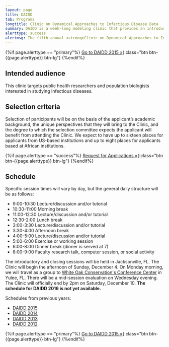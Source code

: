 ```yaml
---
layout: page
title: DAIDD
tab: Programs
longtitle: Clinic on Dynamical Approaches to Infectious Disease Data
summary: DAIDD is a week-long modeling clinic that provides an introduction to dynamical models used in the study of infectious disease dynamics. Instruction focuses on the conceptual foundations of modeling and model formulation for infectious disease research.
alerttype: success
alertmsg: The fifth annual <strong>Clinic on Dynamical Approaches to Infectious Disease Data (DAIDD)</strong>, hosted by the University of Georgia’s Department of Epidemiology and Biostatistics, will be held December 4-10, 2016.
---
```


{%if page.alerttype == "primary"%}
[Go to DAIDD 2015 »](http://daidd2015.ici3d.org/ "DAIDD 2015"){:class="btn btn-{{page.alerttype}} btn-lg"}
{%endif%}

## Intended audience

This clinic targets public health researchers and population biologists interested in studying infectious diseases.

## Selection criteria

Selection of participants will be on the basis of the applicant’s academic background, the unique perspectives that they will bring to the Clinic, and the degree to which the selection committee expects the applicant will benefit from attending the Clinic. We expect to have up to sixteen places for applicants from US-based institutions and up to eight places for applicants based at African institutions.

{%if page.alerttype == "success"%}
[Request for Applications »](./rfa "Request for Applications"){:class="btn btn-{{page.alerttype}} btn-lg"}
{%endif%}

## Schedule

Specific session times will vary by day, but the general daily structure will be as follows:

- 9:00-10:30 Lecture/discussion and/or tutorial
- 10:30-11:00 Morning break
- 11:00-12:30 Lecture/discussion and/or tutorial
- 12:30-2:00 Lunch break
- 3:00-3:30 Lecture/discussion and/or tutorial
- 3:30-4:00 Afternoon break
- 4:00-5:00 Lecture/discussion and/or tutorial
- 5:00-6:00 Exercise or working session
- 6:00-8:00 Dinner break (dinner is served at 7)
- 8:00-9:00 Faculty research talk, computer session, or social activity

The introductory and closing sessions will be held in Jacksonville, FL. The Clinic will begin the afternoon of Sunday, December 4. On Monday morning, we will travel as a group to [White Oak Conservation's Conference Center](http://www.whiteoakwildlife.org/wop/conferences/) in Yulee, FL. There will be a mid-session evaluation on Wednesday evening. The Clinic will officially end by 2pm on Saturday, December 10. **The schedule for DAIDD 2016 is not yet available.**

Schedules from previous years:

- [DAIDD 2015](./schedule/2015 "DAIDD 2015 schedule")
- [DAIDD 2014](./schedule/2014 "DAIDD 2014 schedule")
- [DAIDD 2013](./schedule/2013 "DAIDD 2013 schedule")
- [DAIDD 2012](http://lalashan.mcmaster.ca/theobio/mmed/index.php/2012_DAIDD_Schedule "DAIDD 2012 schedule")

{%if page.alerttype == "primary"%}
[Go to DAIDD 2015 »](http://daidd2015.ici3d.org/ "DAIDD 2015"){:class="btn btn-{{page.alerttype}} btn-lg"}
{%endif%}

